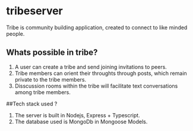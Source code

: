 # tribeserver

Tribe is community building application, created to connect to like minded people.

## Whats possible in tribe?
1. A user can create a tribe and send joining invitations to peers.
2. Tribe members can orient their throughts through posts, which remain private to the tribe members. 
3. Disscussion rooms within the tribe will facilitate text conversations among tribe members. 

##Tech stack used ?
1. The server is built in Nodejs, Express + Typescript.
2. The database used is MongoDb in Mongoose Models.
